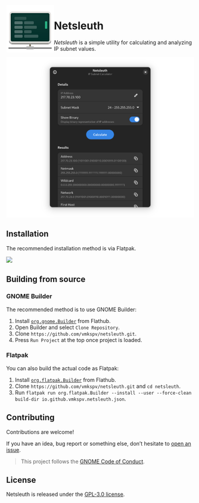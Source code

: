 <img src="data/icons/hicolor/scalable/apps/io.github.vmkspv.netsleuth.svg" width="128" align="left"/>

# Netsleuth

_Netsleuth_ is a simple utility for calculating and analyzing IP subnet values.

<img src="data/screenshots/preview.png" width="756" title="Main window"/>

## Installation

The recommended installation method is via Flatpak.

<a href="https://flathub.org/apps/details/io.github.vmkspv.netsleuth"><img src="https://flathub.org/api/badge?svg&locale=en" width="196"/></a>

## Building from source

### GNOME Builder

The recommended method is to use GNOME Builder:

1. Install [`org.gnome.Builder`](https://gitlab.gnome.org/GNOME/gnome-builder) from Flathub.
2. Open Builder and select `Clone Repository`.
3. Clone `https://github.com/vmkspv/netsleuth.git`.
4. Press `Run Project` at the top once project is loaded.

### Flatpak

You can also build the actual code as Flatpak:

1. Install [`org.flatpak.Builder`](https://github.com/flatpak/flatpak-builder) from Flathub.
2. Clone `https://github.com/vmkspv/netsleuth.git` and `cd netsleuth`.
3. Run `flatpak run org.flatpak.Builder --install --user --force-clean build-dir io.github.vmkspv.netsleuth.json`.

## Contributing

Contributions are welcome!

If you have an idea, bug report or something else, don’t hesitate to [open an issue](https://github.com/vmkspv/netsleuth/issues).

> This project follows the [GNOME Code of Conduct](https://conduct.gnome.org).

## License

Netsleuth is released under the [GPL-3.0 license](COPYING).
